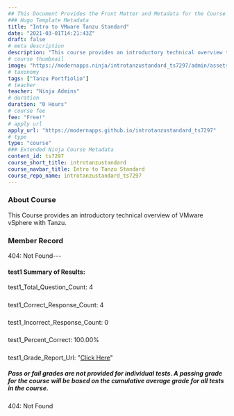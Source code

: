 ```yaml
---
## This Document Provides the Front Matter and Metadata for the Course Information page used in the modernapps.ninja homepage and the member profile page.
### Hugo Template Metadata
title: "Intro to VMware Tanzu Standard"
date: "2021-03-01T14:21:43Z"
draft: false
# meta description
description: "This course provides an introductory technical overview to VMware Tanzu Basic and Tanzu Standard"
# course thumbnail
image: "https://modernapps.ninja/introtanzustandard_ts7297/admin/assets/images/introtanzustandard_ts7297.jpg"
# taxonomy
tags: ["Tanzu Portfiolio"]
# teacher
teacher: "Ninja Admins"
# duration
duration: "0 Hours"
# course fee
fee: "Free!"
# apply url
apply_url: "https://modernapps.github.io/introtanzustandard_ts7297"
# type
type: "course"
### Extended Ninja Course Metadata
content_id: ts7297
course_short_title: introtanzustandard
course_navbar_title: Intro to Tanzu Standard
course_repo_name: introtanzustandard_ts7297
---  
```

  
### About Course

This Course provides an introductory technical overview of VMware vSphere with Tanzu.

### Member Record  
404: Not Found---  
#### test1 Summary of Results:  
test1_Total_Question_Count: 4
#####  
test1_Correct_Response_Count: 4
#####  
test1_Incorrect_Response_Count: 0
#####  
test1_Percent_Correct: 100.00%
#####  
test1_Grade_Report_Url: "[Click Here](https://github.com/modernappsninjas/Oni-no-Hanzo/blob/main/static/userdata/courses/introtanzustandard_ts7297/grade_report.pr8.test1.md)"
##### Pass or fail grades are not provided for individual tests. A passing grade for the course will be based on the cumulative average grade for all tests in the course.  
404: Not Found